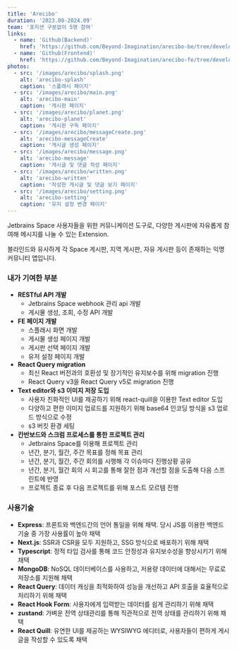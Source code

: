 ```yaml
---
title: 'Arecibo'
duration: '2023.08-2024.09'
team: '포지션 구분없이 5명 참여'
links:
  - name: 'Github(Backend)'
    href: 'https://github.com/Beyond-Imagination/arecibo-be/tree/develop'
  - name: 'Github(Frontend)'
    href: 'https://github.com/Beyond-Imagination/arecibo-fe/tree/develop'
photos:
  - src: '/images/arecibo/splash.png'
    alt: 'arecibo-splash'
    caption: '스플래시 페이지'
  - src: '/images/arecibo/main.png'
    alt: 'arecibo-main'
    caption: '게시판 페이지'
  - src: '/images/arecibo/planet.png'
    alt: 'arecibo-planet'
    caption: '게시판 구독 페이지'
  - src: '/images/arecibo/messageCreate.png'
    alt: 'arecibo-messageCreate'
    caption: '게시글 생성 페이지'
  - src: '/images/arecibo/message.png'
    alt: 'arecibo-message'
    caption: '게시글 및 댓글 작성 페이지'
  - src: '/images/arecibo/written.png'
    alt: 'arecibo-written'
    caption: '작성한 게시글 및 댓글 보기 페이지'
  - src: '/images/arecibo/setting.png'
    alt: 'arecibo-setting'
    caption: '유저 설정 변경 페이지'
---
```


Jetbrains Space 사용자들을 위한 커뮤니케이션 도구로, 다양한 게시판에 자유롭게 참여해 메시지를 나눌 수 있는 Extension.  

블라인드와 유사하게 각 Space 게시판, 지역 게시판, 자유 게시판 등이 존재하는 익명 커뮤니티 앱입니다.

### 내가 기여한 부분

- **RESTful API 개발**
  - Jetbrains Space webhook 관리 api 개발
  - 게시물 생성, 조회, 수정 API 개발
- **FE 페이지 개발**
  - 스플래시 화면 개발
  - 게시물 생성 페이지 개발
  - 게시판 선택 페이지 개발
  - 유저 설정 페이지 개발
- **React Query migration**
  - 최신 React 버전과의 호환성 및 장기적인 유지보수를 위해 migration 진행
  - React Query v3을 React Query v5로 migration 진행
- **Text editor와 s3 이미지 저장 도입**
  - 사용자 친화적인 UI를 제공하기 위해 react-quill을 이용한 Text editor 도입
  - 다양하고 편한 이미지 업로드를 지원하기 위해 base64 인코딩 방식을 s3 업로드 방식으로 수정
  - s3 버킷 환경 세팅
- **칸반보드와 스크럼 프로세스를 통한 프로젝트 관리**
  - Jetbrains Space를 이용해 프로젝트 관리
  - 년간, 분기, 월간, 주간 목표를 정해 목표 관리
  - 년간, 분기, 월간, 주간 회의를 시행해 각 이슈마다 진행상황 공유
  - 년간, 분기, 월간 회의 시 회고를 통해 잘한 점과 개선할 점을 도출해 다음 스프린트에 반영
  - 프로젝트 종료 후 다음 프로젝트를 위해 포스트 모르템 진행

### 사용기술

- **Express**: 프론트와 백엔드간의 언어 통일을 위해 채택. 당시 JS를 이용한 백엔드 기술 중 가장 사용률이 높아 채택
- **Next.js**: SSR과 CSR을 모두 지원하고, SSG 방식으로 배포하기 위해 채택
- **Typescript**: 정적 타입 검사를 통해 코드 안정성과 유지보수성을 향상시키기 위해 채택
- **MongoDB**: NoSQL 데이터베이스를 사용하고, 저용량 데이터에 대해서는 무료로 저장소를 지원해 채택
- **React Query**: 데이터 캐싱을 최적화하여 성능을 개선하고 API 호출을 효율적으로 처리하기 위해 채택
- **React Hook Form**: 사용자에게 입력받는 데이터를 쉽게 관리하기 위해 채택
- **zustand**: 가벼운 전역 상태관리를 통해 직관적으로 전역 상태를 관리하기 위해 채택
- **React Quill**: 유연한 UI를 제공하는 WYSIWYG 에디터로, 사용자들이 편하게 게시글을 작성할 수 있도록 채택
